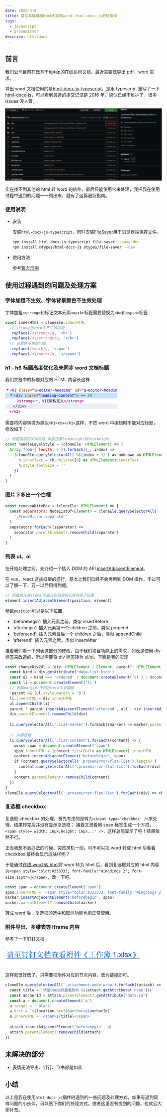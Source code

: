 ```yaml
---
date: 2023-4-6
title: 富文本编辑器html内容转word：html-docs-js避坑指南
tags:
  - javascript
  - prosemirror
describe: html2docs
---
```


## 前言

我们公司目前在做基于[tiptap](https://tiptap.dev/)的在线协同文档，最近需要做导出 pdf、word 需求。

导出 word 文档使用的是[html-docx-js-typescript](https://github.com/caiyexiang/html-docx-js-typescript)，是用 typescript 重写了一下[html-docx-js](https://github.com/evidenceprime/html-docx-js)，可以看到最近的提交记录是 2016 年，貌似已经不维护了，很多 Issues 没人管。

![html-docs-js.png](./images/html-docs-js.png)

实在找不到其他的 html 转 word 的插件，最后只能使用它来处理，我把我在使用过程中遇到的问题一一列出来，就有了这篇避坑指南。

### 使用说明

- 安装

  安装`html-docx-js-typescript`，同时安装[FileSaver](https://github.com/eligrey/FileSaver.js)用于浏览器端保存文件。

  ```bash
  npm install html-docx-js-typescript file-saver --save-dev
  npm install @types/html-docx-js @types/file-saver --dev
  ```

- 使用方法

  参考[官方示例](https://github.com/caiyexiang/html-docx-js-typescript#vuejs-usage-demo)

## 使用过程遇到的问题及处理方案

### 字体加粗不生效、字体背景颜色不生效处理

字体加粗`<strong>`和标记文本元素`<mark>`标签需要替换为`<b>`和`<span>`标签

```js
const innerHtml = cloneEle.innerHTML
  // strong在word中不生效问题
  .replace(/<strong>/g, '<b>')
  .replace(/<\/strong>/g, '</b>')
  // 背景色不生效问题
  .replace(/<mark/g, '<span')
  .replace(/<\/mark>/g, '</span>')
```

### h1 - h6 标题高度优化及未同步 word 文档标题

我们文档中的标题对应的 HTML 内容长这样

![docs-h-style.png](./images/docs-h-style.png)

需要将内容转换为类似`<h1>xxx</h1>`这样，不然 word 中编辑时不能对应标题，修改如下：

```js
// 标题高度和字体失效 需要设置lineHeight和fontWeight
const handleLevelStyle = (cloneEle: HTMLElement) => {
  Array.from({ length: 6 }).forEach((_, index) =>
    (cloneEle.querySelectorAll(`h${index + 1}`) as unknown as HTMLElement[]).forEach((h) => {
      h.innerText = (h.children[0] as HTMLElement).innerText
      h.style.fontSize = ''
    })
  )
}
```

### 图片下多出一个白框

```js
const removeWhiteBox = (cloneEle: HTMLElement) => {
  const separators: NodeListOf<Element> = cloneEle.querySelectorAll(
    '.ProseMirror-separator'
  )
  separators.forEach((separator) =>
    separator.parentElement?.removeChild(separator)
  )
}
```

### 列表 ul、ol

在开始处理之前，先介绍一个插入 DOM 的 API [insertAdjacentElement](https://developer.mozilla.org/zh-CN/docs/Web/API/Element/insertAdjacentElement)。

在 vue、react 这些框架的盛行，基本上我们已经不会再用到 DOM 操作，不过可以了解一下，万一以后用得到呢。

```js
// 将给定元素element插入到调用的元素的某个位置
element.insertAdjacentElement(position, element)
```

参数`position`可以是以下位置

- 'beforebegin': 插入元素之前，类似 insertBefore
- 'afterbegin': 插入元素第一个 children 之前，类似 prepend
- 'beforeend': 插入元素最后一个 children 之后，类似 appendChild
- 'afterend': 插入元素之后，类似 insertAfter

接着我们看一下列表这部分的修改，由于我们项目功能上的需求，列表是使用 div 标签来改造的，所以需要将 div 标签转为 ul/ol，下面是我的实现

```js
const changeDiv2Ul = (div: HTMLElement | Element, parent?: HTMLElement | Element) => {
  const kind = div.getAttribute('data-list-kind')
  const ul = kind === 'ordered' ? document.createElement('ol') : document.createElement('ul')
  const li = document.createElement('li')
  // 去除margin 不然在word中会偏移
  !parent && (ul.style.margin = '0')
  li.innerHTML = div.innerHTML
  ul.appendChild(li)
  parent ? parent.insertAdjacentElement('afterend', ul) : div.insertAdjacentElement('afterend', ul)
  div.parentElement?.removeChild(div)

  li.querySelectorAll('.list-marker').forEach((marker) => marker.parentElement?.removeChild(marker))

  // 内容区域
  li.querySelectorAll('.list-content').forEach((content) => {
    const span = document.createElement('span')
    span.innerHTML = (content.firstChild as HTMLElement).innerHTML
    content.insertAdjacentElement('beforebegin', span)
    if (content.querySelectorAll('.prosemirror-flat-list').length) {
      content.querySelectorAll('.prosemirror-flat-list').forEach((div) => changeDiv2Ul(div, content))
    }
    content.parentElement?.removeChild(content)
  })
}
cloneEle.querySelectorAll('.prosemirror-flat-list').forEach((div) => changeDiv2Ul(div))
```

### 复选框 checkbox

复选框 checkbox 的处理，首先考虑的是转为`<input type='checkbox' />`来处理，结果转完后并没有显示复选框；
接着又想着用 span 标签生成一个方框，`<span style='width: 16px;height: 16px...' />`，这样总能显示了吧！结果依然不行。

正当我想不到办法的时候，突然灵机一动，可不可以把 word 转成 html 后看看 checkbox 最终会显示成啥样呢？

于是通过[在线 word 转 html](http://www.docpe.com/word/word-to-html.aspx)将 word 转为 html 后，看到复选框对应的 html 内容为`<span style="color:#333333; font-family:'Wingdings 2'; font-size:11pt"></span>`，改一下吧。

```js
const span = document.createElement('span')
span.innerHTML = `<span style="color:#333333; font-family:'Wingdings 2'; font-size:11pt"></span>`
marker.insertAdjacentElement('beforebegin', span)
marker.parentElement?.removeChild(marker)
```

转成 word 后，复选框的选中和取消功能也能正常使用。

### 附件导出、多维表等 iframe 内容

参考了一下钉钉文档
![dingding-fujian.png](./images/dingding-fujian.png)

这样就很好改了，只需要把附件对应的节点内容，改为链接即可。

```js
cloneEle.querySelectorAll('.attachment-node-wrap').forEach((attach) => {
  const title = `请至One文档查看附件《${attach.getAttribute('name')}》`
  const anchorId = attach.parentElement?.getAttribute('data-id')
  const a = document.createElement('a')
  a.target = '_blank'
  a.href = `${location.href}&anchor=${anchorId}`
  a.innerHTML = `<span>${title}</span>`

  attach.insertAdjacentElement('beforebegin', a)
  attach.parentElement?.removeChild(attach)
})
```

## 未解决的部分

- 表情无法导出、钉钉、飞书都是如此

## 小结

以上是我在使用`html-docs-js`插件时遇到的一些问题及处理方式，如果有遇到同样问题的小伙伴，可以贴下你们的处理方式。或者这里没有提到的问题，也欢迎大家补充。
